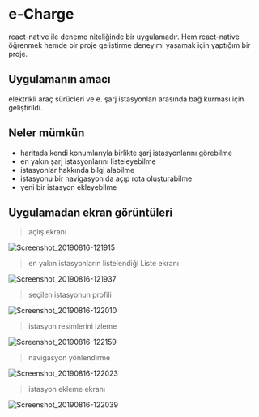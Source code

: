 # e-Charge

react-native ile deneme niteliğinde bir uygulamadır. 
Hem react-native öğrenmek hemde bir proje geliştirme deneyimi yaşamak için yaptığım bir proje.

## Uygulamanın amacı

elektrikli araç sürücleri ve e. şarj istasyonları arasında bağ kurması için geliştirildi.

## Neler mümkün
- haritada kendi konumlarıyla birlikte şarj istasyonlarını görebilme
- en yakın şarj istasyonlarını listeleyebilme
- istasyonlar hakkında bilgi alabilme
- istasyonu bir navigasyon da açıp rota oluşturabilme
- yeni bir istasyon ekleyebilme

## Uygulamadan ekran görüntüleri


> açlış ekranı

![Screenshot_20190816-121915](https://user-images.githubusercontent.com/44235071/63259114-327d7600-c286-11e9-9e88-733f248c96b0.png)

> en yakın istasyonların listelendiği Liste ekranı

![Screenshot_20190816-121937](https://user-images.githubusercontent.com/44235071/63259195-6bb5e600-c286-11e9-87f1-226b97bc3dbc.png)


> seçilen istasyonun profili

![Screenshot_20190816-122010](https://user-images.githubusercontent.com/44235071/63259374-dd8e2f80-c286-11e9-83d7-8978ad0a91af.png)

> istasyon resimlerini izleme

![Screenshot_20190816-122159](https://user-images.githubusercontent.com/44235071/63259426-09111a00-c287-11e9-8697-95c212e6f14f.png)

> navigasyon yönlendirme

![Screenshot_20190816-122023](https://user-images.githubusercontent.com/44235071/63259526-4d9cb580-c287-11e9-9be8-dcd0f5bf90b7.png)


> istasyon ekleme ekranı

![Screenshot_20190816-122039](https://user-images.githubusercontent.com/44235071/63260194-f39cef80-c288-11e9-8b23-3a49a2c05351.png)

